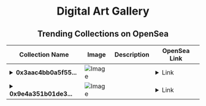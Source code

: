 <div align="center">

# Digital Art Gallery

## Trending Collections on OpenSea

| Collection Name                       | Image                                                                                     | Description                       | OpenSea Link                                                                                          |
|---------------------------------------|-------------------------------------------------------------------------------------------|-----------------------------------|--------------------------------------------------------------------------------------------------------|
| **<details><summary>0x3aac4bb0a5f55...</summary>0x3aac4bb0a5f55dad780c7f463abc6c1c5e20bf2d</details>** | ![Image](https://i2.seadn.io/optimism/0xf2bc31a6b37c6b4ab676fb38aa5a5960847d1b6a/e7569628e409429926c9300e776192/63e7569628e409429926c9300e776192.png?w=200&auto=format) |  | <details><summary>Link</summary>[0x3aac4bb0a5f55dad780c7f463abc6c1c5e20bf2d](https://opensea.io/collection/0x3aac4bb0a5f55dad780c7f463abc6c1c5e20bf2d)</details> |
| **<details><summary>0x9e4a351b01de3...</summary>0x9e4a351b01de3ef88598fefbe25f9102d4248a12</details>** | ![Image](https://i2.seadn.io/optimism/0xf2bc31a6b37c6b4ab676fb38aa5a5960847d1b6a/e7569628e409429926c9300e776192/63e7569628e409429926c9300e776192.png?w=200&auto=format) |  | <details><summary>Link</summary>[0x9e4a351b01de3ef88598fefbe25f9102d4248a12](https://opensea.io/collection/0x9e4a351b01de3ef88598fefbe25f9102d4248a12)</details> |

</div>